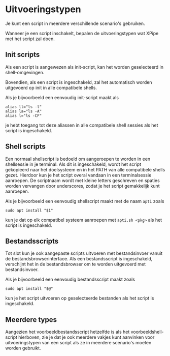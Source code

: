# Uitvoeringstypen

Je kunt een script in meerdere verschillende scenario's gebruiken.

Wanneer je een script inschakelt, bepalen de uitvoeringstypen wat XPipe met het script zal doen.

## Init scripts

Als een script is aangewezen als init-script, kan het worden geselecteerd in shell-omgevingen.

Bovendien, als een script is ingeschakeld, zal het automatisch worden uitgevoerd op init in alle compatibele shells.

Als je bijvoorbeeld een eenvoudig init-script maakt als
```
alias ll="ls -l"
alias la="ls -A"
alias l="ls -CF"
```
je hebt toegang tot deze aliassen in alle compatibele shell sessies als het script is ingeschakeld.

## Shell scripts

Een normaal shellscript is bedoeld om aangeroepen te worden in een shellsessie in je terminal.
Als dit is ingeschakeld, wordt het script gekopieerd naar het doelsysteem en in het PATH van alle compatibele shells gezet.
Hierdoor kun je het script overal vandaan in een terminalsessie aanroepen.
De scriptnaam wordt met kleine letters geschreven en spaties worden vervangen door underscores, zodat je het script gemakkelijk kunt aanroepen.

Als je bijvoorbeeld een eenvoudig shellscript maakt met de naam `apti` zoals
```
sudo apt install "$1"
```
kun je dat op elk compatibel systeem aanroepen met `apti.sh <pkg>` als het script is ingeschakeld.

## Bestandsscripts

Tot slot kun je ook aangepaste scripts uitvoeren met bestandsinvoer vanuit de bestandsbrowserinterface.
Als een bestandsscript is ingeschakeld, verschijnt het in de bestandsbrowser om te worden uitgevoerd met bestandsinvoer.

Als je bijvoorbeeld een eenvoudig bestandsscript maakt zoals
```
sudo apt install "$@"
```
kun je het script uitvoeren op geselecteerde bestanden als het script is ingeschakeld.

## Meerdere types

Aangezien het voorbeeldbestandsscript hetzelfde is als het voorbeeldshell-script hierboven,
zie je dat je ook meerdere vakjes kunt aanvinken voor uitvoeringstypen van een script als ze in meerdere scenario's moeten worden gebruikt.


